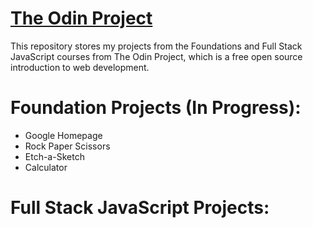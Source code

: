 # <a href="https://www.theodinproject.com/">The Odin Project</a>

<p>This repository stores my projects from the Foundations and Full Stack JavaScript courses from The Odin Project, which is a free open source introduction to web development.</p>

# Foundation Projects (In Progress):
<ul>
  <li>Google Homepage</li>
  <li>Rock Paper Scissors</li>
  <li>Etch-a-Sketch</li>
  <li>Calculator</li>
</ul>

# Full Stack JavaScript Projects:
